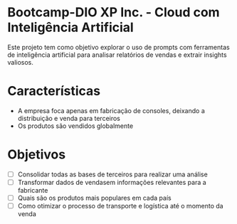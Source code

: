 # Bootcamp-DIO XP Inc. - Cloud com Inteligência Artificial
Este projeto tem como objetivo explorar o uso de prompts com ferramentas de inteligência artificial para analisar relatórios de vendas e extrair insights valiosos. 
# Características

- A empresa foca apenas em fabricação de consoles, deixando a distribuição e venda para terceiros
- Os produtos são vendidos globalmente

# Objetivos

- [ ] Consolidar todas as bases de terceiros para realizar uma análise
- [ ] Transformar dados de vendasem informações relevantes para a fabricante
- [ ] Quais são os produtos mais populares em cada país
- [ ] Como otimizar o processo de transporte e logística até o momento da venda
